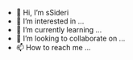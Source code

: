 - 👋 Hi, I’m sSideri
- 👀 I’m interested in ...
- 🌱 I’m currently learning ...
- 💞️ I’m looking to collaborate on ...
- 📫 How to reach me ...

<!---
sSideri/sSideri is a ✨ special ✨ repository because its `README.md` (this file) appears on your GitHub profile.
You can click the Preview link to take a look at your changes.
--->
